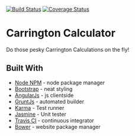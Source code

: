 [![Build Status](https://travis-ci.org/aowongster/aowongster.github.io.svg?branch=master)](https://travis-ci.org/aowongster/aowongster.github.io)
[![Coverage Status](https://coveralls.io/repos/aowongster/aowongster.github.io/badge.svg)](https://coveralls.io/r/aowongster/aowongster.github.io)
# Carrington Calculator

Do those pesky Carrington Calculations on the fly!

## Built With

* [Node NPM][0] - node package manager
* [Bootstrap][1] - neat styling
* [AngularJs][2] - js clientside
* [GruntJs][3] - automated builder
* [Karma][4] - Test runner
* [Jasmine][5] - Unit tester
* [Travis CI][6] - continuous integrator
* [Bower][7] - website package manager

[0]: https://www.npmjs.com/
[1]: http://getbootstrap.com/
[2]: https://angularjs.org/
[3]: http://gruntjs.com/
[4]: http://karma-runner.github.io/
[5]: http://jasmine.github.io/
[6]: https://travis-ci.org/
[7]: http://bower.io/